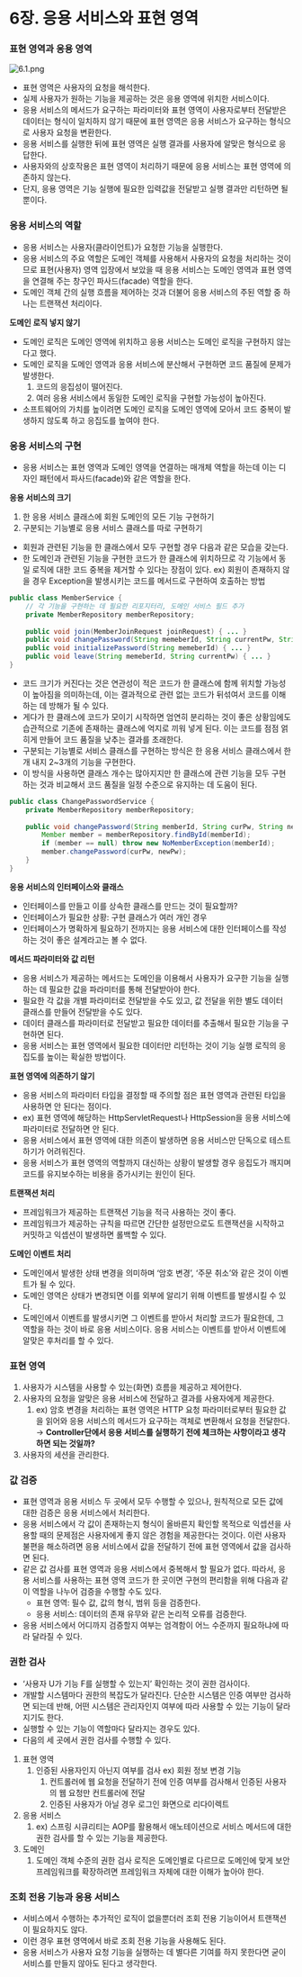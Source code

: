 6장. 응용 서비스와 표현 영역
===========

### 표현 영역과 응용 영역

![6.1.png](https://s3-us-west-2.amazonaws.com/secure.notion-static.com/cdb86d89-eec4-464e-a0d4-096d4ca312d5/6.1.png)

- 표현 영역은 사용자의 요청을 해석한다.
- 실제 사용자가 원하는 기능을 제공하는 것은 응용 영역에 위치한 서비스이다.
- 응용 서비스의 메서드가 요구하는 파라미터와 표현 영역이 사용자로부터 전달받은 데이터는 형식이 일치하지 않기 때문에 표현 영역은 응용 서비스가 요구하는 형식으로 사용자 요청을 변환한다.
- 응용 서비스를 실행한 뒤에 표현 영역은 실행 결과를 사용자에 알맞은 형식으로 응답한다.
- 사용자와의 상호작용은 표현 영역이 처리하기 때문에 응용 서비스는 표현 영역에 의존하지 않는다.
- 단지, 응용 영역은 기능 실행에 필요한 입력값을 전달받고 실행 결과만 리턴하면 될 뿐이다.

### 응용 서비스의 역할

- 응용 서비스는 사용자(클라이언트)가 요청한 기능을 실행한다.
- 응용 서비스의 주요 역할은 도메인 객체를 사용해서 사용자의 요청을 처리하는 것이므로 표현(사용자) 영역 입장에서 보았을 때 응용 서비스는 도메인 영역과 표현 영역을 연결해 주는 창구인 파사드(facade) 역할을 한다.
- 도메인 객체 간의 실행 흐름을 제어하는 것과 더불어 응용 서비스의 주된 역할 중 하나는 트랜잭션 처리이다.

**도메인 로직 넣지 않기**

- 도메인 로직은 도메인 영역에 위치하고 응용 서비스는 도메인 로직을 구현하지 않는다고 했다.
- 도메인 로직을 도메인 영역과 응용 서비스에 분산해서 구현하면 코드 품질에 문제가 발생한다.
    1. 코드의 응집성이 떨어진다.
    2. 여러 응용 서비스에서 동일한 도메인 로직을 구현할 가능성이 높아진다.
- 소프트웨어의 가치를 높이려면 도메인 로직을 도메인 영역에 모아서 코드 중복이 발생하지 않도록 하고 응집도를 높여야 한다.

### 응용 서비스의 구현

- 응용 서비스는 표현 영역과 도메인 영역을 연결하는 매개체 역할을 하는데 이는 디자인 패턴에서 파사드(facade)와 같은 역할을 한다.

**응용 서비스의 크기**

1. 한 응용 서비스 클래스에 회원 도메인의 모든 기능 구현하기
2. 구분되는 기능별로 응용 서비스 클래스를 따로 구현하기

- 회원과 관련된 기능을 한 클래스에서 모두 구현할 경우 다음과 같은 모습을 갖는다.
- 한 도메인과 관련된 기능을 구현한 코드가 한 클래스에 위치하므로 각 기능에서 동일 로직에 대한 코드 중복을 제거할 수 있다는 장점이 있다. ex) 회원이 존재하지 않을 경우 Exception을 발생시키는 코드를 메서드로 구현하여 호출하는 방법

```java
public class MemberService {
    // 각 기능을 구현하는 데 필요한 리포지터리, 도메인 서비스 필드 추가
    private MemberRepository memberRepository;
    
    public void join(MemberJoinRequest joinRequest) { ... }
    public void changePassword(String memeberId, String currentPw, String newPw) { ... }
    public void initializePassword(String memeberId) { ... }
    public void leave(String memeberId, String currentPw) { ... }
}
```

- 코드 크기가 커진다는 것은 연관성이 적은 코드가 한 클래스에 함께 위치할 가능성이 높아짐을 의미하는데, 이는 결과적으로 관련 없는 코드가 뒤섞여서 코드를 이해하는 데 방해가 될 수 있다.
- 게다가 한 클래스에 코드가 모이기 시작하면 엄연히 분리하는 것이 좋은 상황임에도 습관적으로 기존에 존재하는 클래스에 억지로 끼워 넣게 된다. 이는 코드를 점점 얽히게 만들어 코드 품질을 낮추는 결과를 초래한다.
- 구분되는 기능별로 서비스 클래스를 구현하는 방식은 한 응용 서비스 클래스에서 한 개 내지 2~3개의 기능을 구현한다.
- 이 방식을 사용하면 클래스 개수는 많아지지만 한 클래스에 관련 기능을 모두 구현하는 것과 비교해서 코드 품질을 일정 수준으로 유지하는 데 도움이 된다.

```java
public class ChangePasswordService {
    private MemberRepository memberRepository;
    
    public void changePassword(String memberId, String curPw, String newPw) {
        Member member = memberRepository.findById(memberId);
        if (member == null) throw new NoMemberException(memberId);
        member.changePassword(curPw, newPw);
    }
}
```

**응용 서비스의 인터페이스와 클래스**

- 인터페이스를 만들고 이를 상속한 클래스를 만드는 것이 필요할까?
- 인터페이스가 필요한 상황: 구현 클래스가 여러 개인 경우
- 인터페이스가 명확하게 필요하기 전까지는 응용 서비스에 대한 인터페이스를 작성하는 것이 좋은 설계라고는 볼 수 없다.

**메서드 파라미터와 값 리턴**

- 응용 서비스가 제공하는 메서드는 도메인을 이용해서 사용자가 요구한 기능을 실행하는 데 필요한 값을 파라미터를 통해 전달받아야 한다.
- 필요한 각 값을 개별 파라미터로 전달받을 수도 있고, 값 전달을 위한 별도 데이터 클래스를 만들어 전달받을 수도 있다.
- 데이터 클래스를 파라미터로 전달받고 필요한 데이터를 추출해서 필요한 기능을 구현하면 된다.
- 응용 서비스는 표현 영역에서 필요한 데이터만 리턴하는 것이 기능 실행 로직의 응집도를 높이는 확실한 방법이다.

**표현 영역에 의존하기 않기**

- 응용 서비스의 파라미터 타입을 결정할 때 주의할 점은 표현 영역과 관련된 타입을 사용하면 안 된다는 점이다.
- ex) 표현 영역에 해당하는 HttpServletRequest나 HttpSession을 응용 서비스에 파라미터로 전달하면 안 된다.
- 응용 서비스에서 표현 영역에 대한 의존이 발생하면 응용 서비스만 단독으로 테스트하기가 어려워진다.
- 응용 서비스가 표현 영역의 역할까지 대신하는 상황이 발생할 경우 응집도가 깨지며 코드를 유지보수하는 비용을 증가시키는 원인이 된다.

**트랜잭션 처리**

- 프레임워크가 제공하는 트랜잭션 기능을 적극 사용하는 것이 좋다.
- 프레임워크가 제공하는 규칙을 따르면 간단한 설정만으로도 트랜잭션을 시작하고 커밋하고 익셉션이 발생하면 롤백할 수 있다.

**도메인 이벤트 처리**

- 도메인에서 발생한 상태 변경을 의미하며 ‘암호 변경’, ‘주문 취소’와 같은 것이 이벤트가 될 수 있다.
- 도메인 영역은 상태가 변경되면 이를 외부에 알리기 위해 이벤트를 발생시킬 수 있다.
- 도메인에서 이벤트를 발생시키면 그 이벤트를 받아서 처리할 코드가 필요한데, 그 역할을 하는 것이 바로 응용 서비스이다. 응용 서비스는 이벤트를 받아서 이벤트에 알맞은 후처리를 할 수 있다.

### 표현 영역

1. 사용자가 시스템을 사용할 수 있는(화면) 흐름을 제공하고 제어한다.
2. 사용자의 요청을 알맞은 응용 서비스에 전달하고 결과를 사용자에게 제공한다.
    1. ex) 암호 변경을 처리하는 표현 영역은 HTTP 요청 파라미터로부터 필요한 값을 읽어와 응용 서비스의 메서드가 요구하는 객체로 변환해서 요청을 전달한다. → **Controller단에서 응용 서비스를 실행하기 전에 체크하는 사항이라고 생각하면 되는 것일까?**
3. 사용자의 세션을 관리한다.

### 값 검증

- 표현 영역과 응용 서비스 두 곳에서 모두 수행할 수 있으나, 원칙적으로 모든 값에 대한 검증은 응용 서비스에서 처리한다.
- 응용 서비스에서 각 값이 존재하는지 형식이 올바른지 확인할 목적으로 익셉션을 사용할 때의 문제점은 사용자에게 좋지 않은 경험을 제공한다는 것이다. 이런 사용자 불편을 해소하려면 응용 서비스에서 값을 전달하기 전에 표현 영역에서 값을 검사하면 된다.
- 같은 값 검사를 표현 영역과 응용 서비스에서 중복해서 할 필요가 없다. 따라서, 응용 서비스를 사용하는 표현 영역 코드가 한 곳이면 구현의 편리함을 위해 다음과 같이 역할을 나누어 검증을 수행할 수도 있다.
    - 표현 영역: 필수 값, 값의 형식, 범위 등을 검증한다.
    - 응용 서비스: 데이터의 존재 유무와 같은 논리적 오류를 검증한다.
- 응용 서비스에서 어디까지 검증할지 여부는 엄격함이 어느 수준까지 필요하냐에 따라 달라질 수 있다.

### 권한 검사

- ‘사용자 U가 기능 F를 실행할 수 있는지’ 확인하는 것이 권한 검사이다.
- 개발할 시스템마다 권한의 복잡도가 달라진다. 단순한 시스템은 인증 여부만 검사하면 되는데 반해, 어떤 시스템은 관리자인지 여부에 따라 사용할 수 있는 기능이 달라지기도 한다.
- 실행할 수 있는 기능이 역할마다 달라지는 경우도 있다.
- 다음의 세 곳에서 권한 검사를 수행할 수 있다.
1. 표현 영역
    1. 인증된 사용자인지 아닌지 여부를 검사 ex) 회원 정보 변경 기능
        1. 컨트롤러에 웹 요청을 전달하기 전에 인증 여부를 검사해서 인증된 사용자의 웹 요청만 컨트롤러에 전달
        2. 인증된 사용자가 아닐 경우 로그인 화면으로 리다이렉트
2. 응용 서비스
    1. ex) 스프링 시큐리티는 AOP를 활용해서 애노테이션으로 서비스 메서드에 대한 권한 검사를 할 수 있는 기능을 제공한다.
3. 도메인
    1. 도메인 객체 수준의 권한 검사 로직은 도메인별로 다르므로 도메인에 맞게 보안 프레임워크를 확장하려면 프레임워크 자체에 대한 이해가 높아야 한다.

### 조회 전용 기능과 응용 서비스

- 서비스에서 수행하는 추가적인 로직이 없을뿐더러 조회 전용 기능이어서 트랜잭션이 필요하지도 않다.
- 이런 경우 표현 영역에서 바로 조회 전용 기능을 사용해도 된다.
- 응용 서비스가 사용자 요청 기능을 실행하는 데 별다른 기여를 하지 못한다면 굳이 서비스를 만들지 않아도 된다고 생각한다.
